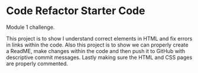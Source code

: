 # Code Refactor Starter Code

Module 1 challenge.  

This project is to show I understand correct elements in HTML and fix errors in links within the code.  Also this project is to show we can properly create a ReadME, make changes within the code and then push it to GitHub with descriptive commit messages.  Lastly making sure the HTML and CSS pages are properly commented.  

